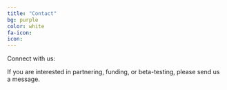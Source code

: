 ```yaml
---
title: "Contact"
bg: purple
color: white
fa-icon:
icon:
---
```


Connect with us:



If you are interested in partnering, funding, or beta-testing, please send us a message.
